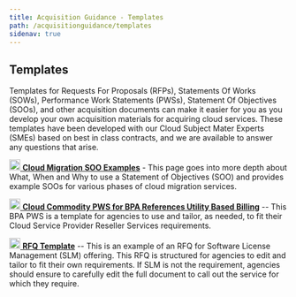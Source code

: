 ```yaml
---
title: Acquisition Guidance - Templates
path: /acquisitionguidance/templates
sidenav: true
---
```


## Templates

Templates for Requests For Proposals (RFPs), Statements Of Works (SOWs), Performance Work Statements (PWSs), Statement Of Objectives (SOOs), and other acquisition documents can make it easier for you as you develop your own acquisition materials for acquiring cloud services. These templates have been developed with our Cloud Subject Mater Experts (SMEs) based on best in class contracts, and we are available to answer any questions that arise.

[<img src="../../external-link-alt-solid.svg" width="20" />  **Cloud Migration SOO Examples**](/acquisitionguidance/sootemplates) - This page goes into more depth about What, When and Why to use a Statement of Objectives (SOO) and provides example SOOs for various phases of cloud migration services.

[<img src="../../file-word-regular.svg" width="20" />  **Cloud Commodity PWS for BPA References Utility Based Billing**](/Draft-Cloud-Commodity-PWS-for-BPA.doc) -- This BPA PWS is a template for agencies to use and tailor, as needed, to fit their Cloud Service Provider Reseller Services requirements.


[<img src="../../file-word-regular.svg" width="20" />  **RFQ Template**](/RFQ-Template.docx) -- This is an example of an RFQ for Software License Management (SLM) offering. This RFQ is structured for agencies to edit and tailor to fit their own requirements. If SLM is not the requirement, agencies should ensure to carefully edit the full document to call out the service for which they require.